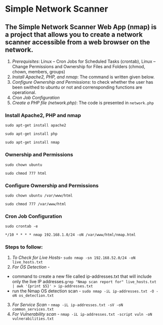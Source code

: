 # Simple Network Scanner

## The Simple Network Scanner Web App (nmap) is a project that allows you to create a network scanner accessible from a web browser on the network.
1. *Prerequisites*: Linux – Cron Jobs for Scheduled Tasks (crontab), Linux – Change Permissions and Ownership for Files and Folders (chmod, chown, members, groups)
2. *Install Apache2, PHP, and nmap*: The command is written given below.
3. *Configure Ownership and Permissions*: to check whether the user has been swithed to ubuntu or not and corrensponding functions are operational.
4. *Cron Job Configuration*
5. *Create a PHP file (network.php)*: The code is presented in `network.php`


### Install Apache2, PHP and nmap

`sudo apt-get install apache2`

`sudo apt-get install php` 

`sudo apt-get install nmap`

###  Ownership and Permissions

`sudo chown ubuntu`

`sudo chmod 777 html`

### Configure Ownership and Permissions

`sudo chown ubuntu /var/www/html`

`sudo chmod 777 /var/www/html`

### Cron Job Configuration

`sudo crontab -e`

`*/10 * * * * nmap 192.168.1.0/24 -oN /var/www/html/nmap.html`

### Steps to follow:
1. *To Check for Live Hosts*- `sudo nmap -sn 192.168.52.0/24 -oN live_hosts.txt`
2. *For OS Detection* -
  
- command to create a new file called ip-addresses.txt that will include only the live IP addresses.`grep "Nmap scan report for" live_hosts.txt | awk '{print $5}' > ip-addresses.txt`
- run the Nmap OS detection scan - `sudo nmap -iL ip-addresses.txt -O -oN os_detection.txt`

3. *For Service Scan* - `nmap -iL ip-addresses.txt -sV -oN common_services.txt`
4. *For Vulnerability scan* - `nmap -iL ip-addresses.txt -script vuln -oN vulnerabilities.txt`
